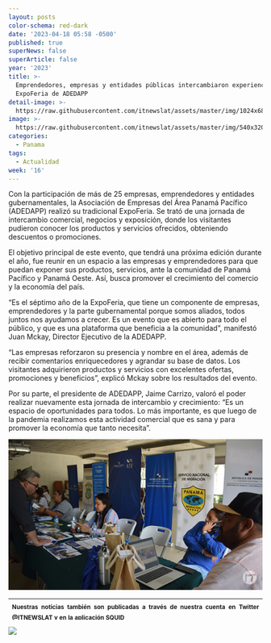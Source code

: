 ```yaml
---
layout: posts
color-schema: red-dark
date: '2023-04-18 05:58 -0500'
published: true
superNews: false
superArticle: false
year: '2023'
title: >-
  Emprendedores, empresas y entidades públicas intercambiaron experiencias en la
  ExpoFeria de ADEDAPP
detail-image: >-
  https://raw.githubusercontent.com/itnewslat/assets/master/img/1024x680/ADEDAPP-g.jpg
image: >-
  https://raw.githubusercontent.com/itnewslat/assets/master/img/540x320/ADEDAPP-p.jpg
categories:
  - Panama
tags:
  - Actualidad
week: '16'
---
```

Con la participación de más de 25 empresas, emprendedores y entidades gubernamentales, la Asociación de Empresas del Área Panamá Pacífico (ADEDAPP) realizó su tradicional ExpoFeria. Se trató de una jornada de intercambio comercial, negocios y exposición, donde los visitantes pudieron conocer los productos y servicios ofrecidos, obteniendo descuentos o promociones. 

El objetivo principal de este evento, que tendrá una próxima edición durante el año, fue reunir en un espacio a las empresas y emprendedores para que puedan exponer sus productos, servicios, ante la comunidad de Panamá Pacífico y Panamá Oeste. Así, busca promover el crecimiento del comercio y la economía del país. 

“Es el séptimo año de la ExpoFeria, que tiene un componente de empresas, emprendedores y la parte gubernamental porque somos aliados, todos juntos nos ayudamos a crecer. Es un evento que es abierto para todo el público, y que es una plataforma que beneficia a la comunidad”, manifestó Juan Mckay, Director Ejecutivo de la ADEDAPP. 

“Las empresas reforzaron su presencia y nombre en el área, además de recibir comentarios enriquecedores y agrandar su base de datos. Los visitantes adquirieron productos y servicios con excelentes ofertas, promociones y beneficios”, explicó Mckay sobre los resultados del evento. 

Por su parte, el presidente de ADEDAPP, Jaime Carrizo, valoró el poder realizar nuevamente esta jornada de intercambio y crecimiento: “Es un espacio de oportunidades para todos. Lo más importante, es que luego de la pandemia realizamos esta actividad comercial que es sana y para promover la economía que tanto necesita”. 

![](https://raw.githubusercontent.com/itnewslat/assets/master/img/540x320/ADEDAPP-p.jpg)

<table style="height: 42px;" width="569">
<tbody>
<tr>
<td style="text-align: justify;"><sub><strong>Nuestras noticias también son publicadas a través de nuestra cuenta en Twitter <a href="https://twitter.com/itnewslat?lang=es">@ITNEWSLAT</a> y en la aplicación <a href="https://squidapp.co/en/">SQUID</a></strong></sub></td>
</tr>
</tbody>
</table>
<img src="https://tracker.metricool.com/c3po.jpg?hash=56f88a41e39ab42c063cc51676587a04"/>